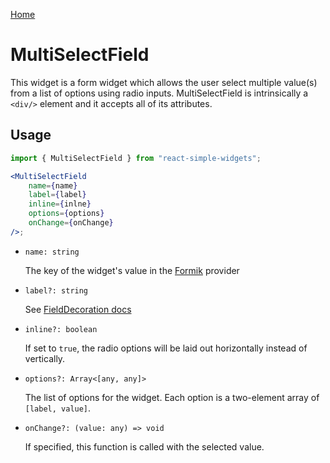 [Home](../../../README.md)

# MultiSelectField

This widget is a form widget which allows the user select multiple value(s) from a list of options using radio inputs. MultiSelectField is intrinsically a `<div/>` element and it accepts all of its attributes.

## Usage

```jsx
import { MultiSelectField } from "react-simple-widgets";

<MultiSelectField
    name={name}
    label={label}
    inline={inlne}
    options={options}
    onChange={onChange}
/>;
```

-   `name: string`

    The key of the widget's value in the [Formik](https://jaredpalmer.com/formik/) provider

- `label?: string`

  See [FieldDecoration docs](../field-decoration/field-decoration-usage.md)

-   `inline?: boolean`

    If set to `true`, the radio options will be laid out horizontally instead of vertically.

-   `options?: Array<[any, any]>`

    The list of options for the widget. Each option is a two-element array of `[label, value]`.
    
-   `onChange?: (value: any) => void`

    If specified, this function is called with the selected value.
